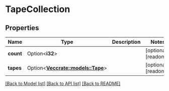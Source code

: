 # TapeCollection

## Properties

Name | Type | Description | Notes
------------ | ------------- | ------------- | -------------
**count** | Option<**i32**> |  | [optional][readonly]
**tapes** | Option<[**Vec<crate::models::Tape>**](tape.md)> |  | [optional][readonly]

[[Back to Model list]](../README.md#documentation-for-models) [[Back to API list]](../README.md#documentation-for-api-endpoints) [[Back to README]](../README.md)


